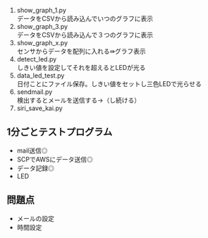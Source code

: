 1. show_graph_1.py  
	データをCSVから読み込んでいつのグラフに表示
2. show_graph_3.py  
	データをCSVから読み込んで３つのグラフに表示
3. show_graph_x.py  
	センサからデータを配列に入れる⇛グラフ表示
4. detect_led.py  
	しきい値を設定してそれを超えるとLEDが光る
5. data_led_test.py  
	日付ことにファイル保存。しきい値をセットし三色LEDで光らせる
6. sendmail.py  
	検出するとメールを送信する→（し続ける）
7. siri_save_kai.py  
##	1分ごとテストプログラム

* mail送信◎
* SCPでAWSにデータ送信◎
* データ記録◎
* LED

## 問題点

* メールの設定
* 時間設定
